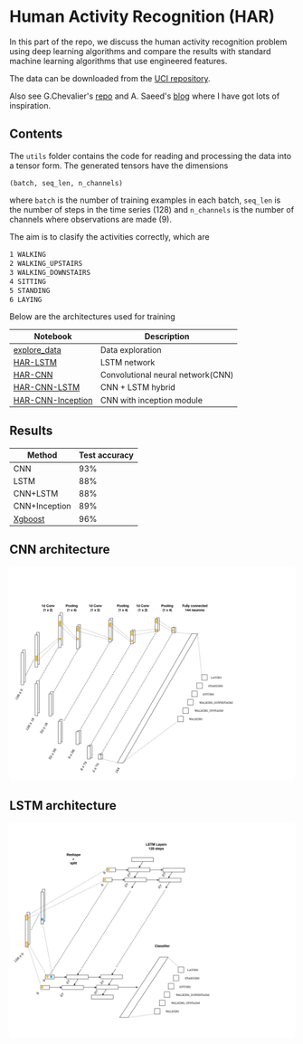 # Human Activity Recognition (HAR)

In this part of the repo, we discuss the human activity recognition problem using deep learning algorithms
and compare the results with standard machine learning algorithms that use engineered features.

The data can be downloaded from the [UCI repository](https://archive.ics.uci.edu/ml/datasets/human+activity+recognition+using+smartphones). 

Also see G.Chevalier's [repo](https://github.com/guillaume-chevalier/LSTM-Human-Activity-Recognition) and A. Saeed's [blog](https://aqibsaeed.github.io/2016-11-04-human-activity-recognition-cnn/) where I have got lots of inspiration.

## Contents

The `utils` folder contains the code for reading and processing the data into a tensor form. The generated tensors
have the dimensions

```
(batch, seq_len, n_channels)
```

where `batch` is the number of training examples in each batch, `seq_len` is the number of steps in the time series (128) and
`n_channels` is the number of channels where observations are made (9). 

The aim is to clasify the activities correctly, which are

```
1 WALKING
2 WALKING_UPSTAIRS
3 WALKING_DOWNSTAIRS
4 SITTING
5 STANDING
6 LAYING
```

Below are the architectures used for training

Notebook | Description
-------- | ------
[explore_data](https://github.com/bhimmetoglu/seizure-forecast/blob/master/HAR/explore_data.ipynb) | Data exploration
[HAR-LSTM](https://github.com/bhimmetoglu/seizure-forecast/blob/master/HAR/HAR-LSTM.ipynb)    | LSTM network
[HAR-CNN](https://github.com/bhimmetoglu/seizure-forecast/blob/master/HAR/HAR-CNN.ipynb)     | Convolutional neural network(CNN)
[HAR-CNN-LSTM](https://github.com/bhimmetoglu/seizure-forecast/blob/master/HAR/HAR-CNN-LSTM.ipynb) | CNN + LSTM hybrid
[HAR-CNN-Inception](https://github.com/bhimmetoglu/seizure-forecast/blob/master/HAR/HAR-CNN-Inception.ipynb) | CNN with inception module

## Results

Method   | Test accuracy
------   | -------------
CNN      | 93%
LSTM     | 88%
CNN+LSTM | 88%
CNN+Inception | 89%
[Xgboost](https://rpubs.com/burakh/har_xgb) | 96%

## CNN architecture
![title](img/HAR_cnn.png)

## LSTM architecture
![title](img/HAR_lstm.png)

